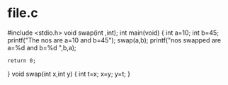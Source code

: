 # file.c
#include <stdio.h>
void swap(int ,int);
int main(void)
{
    int a=10;
    int b=45;
    printf("The nos are a=10 and b=45");
    swap(a,b);
    printf("nos swapped are a=%d and b=%d ",b,a);


    return 0;
}
void swap(int x,int y)
{
    int t=x;
    x=y;
    y=t;
}
